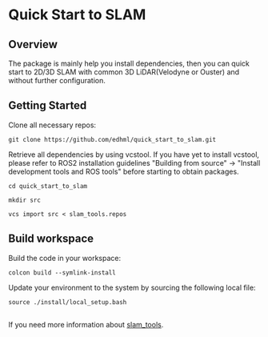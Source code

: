 # Quick Start to SLAM

## Overview
The package is mainly help you install dependencies, then you can quick start to 2D/3D SLAM with common 3D LiDAR(Velodyne or Ouster) and without further configuration.

## Getting Started

Clone all necessary repos:

```
git clone https://github.com/edhml/quick_start_to_slam.git
```

Retrieve all dependencies by using vcstool. If you have yet to install vcstool, please refer to ROS2 installation guidelines "Building from source" -> "Install development tools and ROS tools" before starting to obtain packages.

```
cd quick_start_to_slam

mkdir src

vcs import src < slam_tools.repos
```

## Build workspace

Build the code in your workspace:

```
colcon build --symlink-install
```

Update your environment to the system by sourcing the following local file:

```
source ./install/local_setup.bash
```

##
If you need more information about [slam_tools](https://github.com/edhml/slam_tools).

